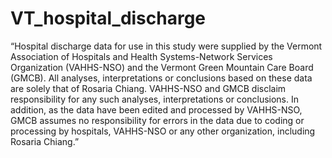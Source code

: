# VT_hospital_discharge

“Hospital discharge data for use in this study were supplied by the Vermont Association of Hospitals and Health Systems-Network Services Organization (VAHHS-NSO) and the Vermont Green Mountain Care Board (GMCB). All analyses, interpretations or conclusions based on these data are solely that of Rosaria Chiang. VAHHS-NSO and GMCB disclaim responsibility for any such analyses, interpretations or conclusions. In addition, as the data have been edited and processed by VAHHS-NSO, GMCB assumes no responsibility for errors in the data due to coding or processing by hospitals, VAHHS-NSO or any other organization, including Rosaria Chiang.”
